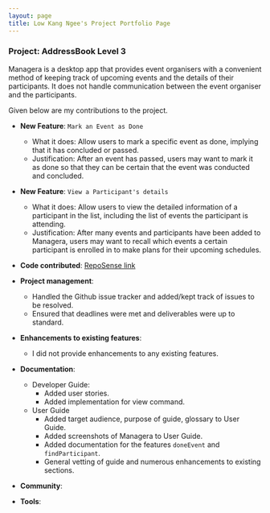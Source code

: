 ```yaml
---
layout: page
title: Low Kang Ngee's Project Portfolio Page
---
```


### Project: AddressBook Level 3

Managera is a desktop app that provides event organisers with a convenient method of keeping track of upcoming events 
and the details of their participants. It does not handle communication between the event organiser and the participants.

Given below are my contributions to the project.

* **New Feature**: `Mark an Event as Done`
    * What it does: Allow users to mark a specific event as done, implying that it has concluded or passed.
    * Justification: After an event has passed, users may want to mark it as done so that they can be certain that 
      the event was conducted and concluded.

* **New Feature**: `View a Participant's details`
    * What it does: Allow users to view the detailed information of a participant in the list, including the list of 
      events the participant is attending.
    * Justification: After many events and participants have been added to Managera, users may want to recall which 
    events a certain participant is enrolled in to make plans for their upcoming schedules.

* **Code contributed**: [RepoSense link](https://nus-cs2103-ay2122s1.github.io/tp-dashboard/?search=AY2122S1-CS2103T-T10-2&sort=groupTitle&sortWithin=title&timeframe=commit&mergegroup=&groupSelect=groupByRepos&breakdown=true&checkedFileTypes=docs~functional-code~test-code~other&since=2021-09-17&tabOpen=true&tabType=authorship&tabAuthor=lowkangn&tabRepo=AY2122S1-CS2103T-T10-2%2Ftp%5Bmaster%5D&authorshipIsMergeGroup=false&authorshipFileTypes=docs~functional-code~test-code~other&authorshipIsBinaryFileTypeChecked=false)

* **Project management**:
    * Handled the Github issue tracker and added/kept track of issues to be resolved.
    * Ensured that deadlines were met and deliverables were up to standard.

* **Enhancements to existing features**:
    * I did not provide enhancements to any existing features.

* **Documentation**:
    * Developer Guide:
        * Added user stories.
        * Added implementation for view command.
    * User Guide
        * Added target audience, purpose of guide, glossary to User Guide.
        * Added screenshots of Managera to User Guide.
        * Added documentation for the features `doneEvent` and `findParticipant`.
        * General vetting of guide and numerous enhancements to existing sections.

* **Community**:

* **Tools**:
